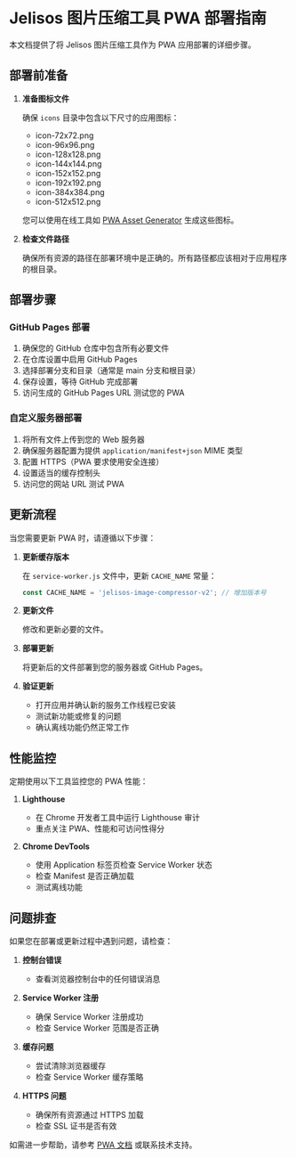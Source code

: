 # Jelisos 图片压缩工具 PWA 部署指南

本文档提供了将 Jelisos 图片压缩工具作为 PWA 应用部署的详细步骤。

## 部署前准备

1. **准备图标文件**
   
   确保 `icons` 目录中包含以下尺寸的应用图标：
   - icon-72x72.png
   - icon-96x96.png
   - icon-128x128.png
   - icon-144x144.png
   - icon-152x152.png
   - icon-192x192.png
   - icon-384x384.png
   - icon-512x512.png

   您可以使用在线工具如 [PWA Asset Generator](https://github.com/onderceylan/pwa-asset-generator) 生成这些图标。

2. **检查文件路径**
   
   确保所有资源的路径在部署环境中是正确的。所有路径都应该相对于应用程序的根目录。

## 部署步骤

### GitHub Pages 部署

1. 确保您的 GitHub 仓库中包含所有必要文件
2. 在仓库设置中启用 GitHub Pages
3. 选择部署分支和目录（通常是 main 分支和根目录）
4. 保存设置，等待 GitHub 完成部署
5. 访问生成的 GitHub Pages URL 测试您的 PWA

### 自定义服务器部署

1. 将所有文件上传到您的 Web 服务器
2. 确保服务器配置为提供 `application/manifest+json` MIME 类型
3. 配置 HTTPS（PWA 要求使用安全连接）
4. 设置适当的缓存控制头
5. 访问您的网站 URL 测试 PWA

## 更新流程

当您需要更新 PWA 时，请遵循以下步骤：

1. **更新缓存版本**
   
   在 `service-worker.js` 文件中，更新 `CACHE_NAME` 常量：
   ```js
   const CACHE_NAME = 'jelisos-image-compressor-v2'; // 增加版本号
   ```

2. **更新文件**
   
   修改和更新必要的文件。

3. **部署更新**
   
   将更新后的文件部署到您的服务器或 GitHub Pages。

4. **验证更新**
   
   - 打开应用并确认新的服务工作线程已安装
   - 测试新功能或修复的问题
   - 确认离线功能仍然正常工作

## 性能监控

定期使用以下工具监控您的 PWA 性能：

1. **Lighthouse**
   - 在 Chrome 开发者工具中运行 Lighthouse 审计
   - 重点关注 PWA、性能和可访问性得分

2. **Chrome DevTools**
   - 使用 Application 标签页检查 Service Worker 状态
   - 检查 Manifest 是否正确加载
   - 测试离线功能

## 问题排查

如果您在部署或更新过程中遇到问题，请检查：

1. **控制台错误**
   - 查看浏览器控制台中的任何错误消息

2. **Service Worker 注册**
   - 确保 Service Worker 注册成功
   - 检查 Service Worker 范围是否正确

3. **缓存问题**
   - 尝试清除浏览器缓存
   - 检查 Service Worker 缓存策略

4. **HTTPS 问题**
   - 确保所有资源通过 HTTPS 加载
   - 检查 SSL 证书是否有效

如需进一步帮助，请参考 [PWA 文档](https://web.dev/progressive-web-apps/) 或联系技术支持。 